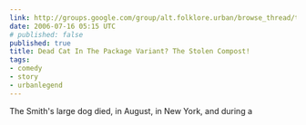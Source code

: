 ```yaml
---
link: http://groups.google.com/group/alt.folklore.urban/browse_thread/thread/e2e3de93b574022a/09cb77f71f41a53e?lnk=st&q=dead+dog+stolen+suitcase&rnum=2&hl=en#09cb77f71f41a53e
date: 2006-07-16 05:15 UTC
# published: false
published: true
title: Dead Cat In The Package Variant? The Stolen Compost!
tags:
- comedy
- story
- urbanlegend
---
```


The Smith's large dog died, in August, in New York, and during a
